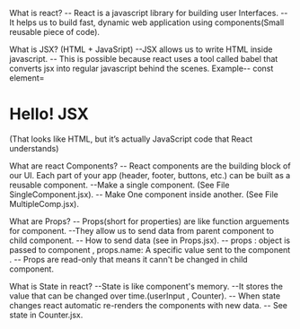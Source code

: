 What is react?
-- React is a javascript library for building user Interfaces.
--It helps us to build fast, dynamic web application using components(Small reusable piece of code).


What is JSX?  (HTML + JavaSript)
--JSX allows us to write HTML inside javascript.
-- This is possible because react uses a tool called babel that converts jsx into regular      javascript behind the scenes.
Example-- const element=<h1> Hello! JSX </h1>   (That looks like HTML, but it’s actually JavaScript code that React understands)


What are react Components?
-- React components are the building block of our UI. Each part of your app (header, footer, buttons, etc.) can be built as a reusable component. 
--Make a single component. (See File SingleComponent.jsx). 
-- Make One component inside another. (See File MultipleComp.jsx).


What are Props?
-- Props(short for properties) are like function arguements for component.
--They allow us to send data from parent component to child component.
-- How to send data (see in Props.jsx).
-- props : object is passed to component ,  props.name: A specific value sent to the component .
-- Props are read-only that means it cann't be changed in child component.


What is State in react?
--State is like component's memory.
--It stores the value that can be changed over time.(userInput , Counter).
-- When state changes react automatic re-renders the components with new data.
-- See state in Counter.jsx.
